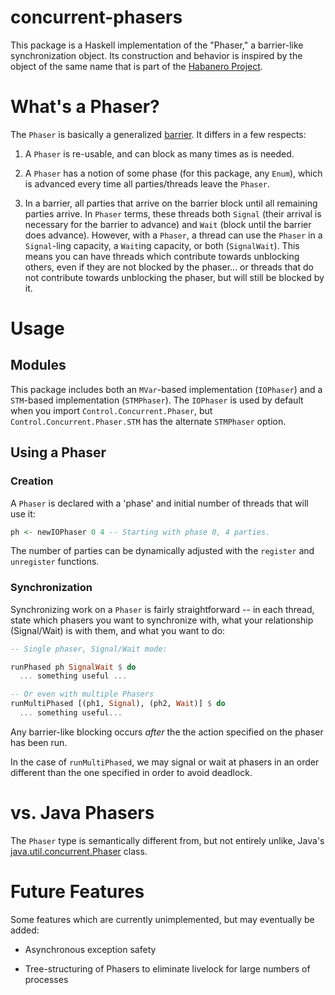 # concurrent-phasers

This package is a Haskell implementation of the "Phaser," a barrier-like 
synchronization object. Its construction and behavior is inspired
by the object of the same name that is part of the 
[Habanero Project](https://habenero.rice.edu).

# What's a Phaser?

The `Phaser` is basically a generalized [barrier](https://en.wikipedia.org/wiki/Barrier_(computer_science)).
It differs in a few respects:

1. A `Phaser` is re-usable, and can block as many times as is needed.

2. A `Phaser` has a notion of some phase (for this package, any `Enum`), which is advanced every time all 
parties/threads leave the `Phaser`.

3. In a barrier, all parties that arrive on the barrier block until all remaining parties arrive. 
In `Phaser` terms, these threads both `Signal` (their arrival is necessary for the barrier to advance) and `Wait` (block until the barrier does advance). However, with a `Phaser`, a thread can use the `Phaser` in a `Signal`-ling
capacity, a `Wait`ing capacity, or both (`SignalWait`). This means you can have threads which contribute towards unblocking
others, even if they are not blocked by the phaser... or threads that do not contribute towards unblocking
the phaser, but will still be blocked by it.

# Usage

## Modules

This package includes both an `MVar`-based implementation (`IOPhaser`) and a `STM`-based implementation (`STMPhaser`). The `IOPhaser` is used by default when you import `Control.Concurrent.Phaser`, but `Control.Concurrent.Phaser.STM` has the alternate `STMPhaser` option.

## Using a Phaser

### Creation

A `Phaser` is declared with a 'phase' and initial number of threads that will use it:
```haskell
ph <- newIOPhaser 0 4 -- Starting with phase 0, 4 parties.
```

The number of parties can be dynamically adjusted with the `register` and `unregister` functions.

### Synchronization

Synchronizing work on a `Phaser` is fairly straightforward -- in each thread, state which phasers
you want to synchronize with, what your relationship (Signal/Wait) is with them, and what you want to do:

```haskell
-- Single phaser, Signal/Wait mode:

runPhased ph SignalWait $ do
  ... something useful ...

-- Or even with multiple Phasers
runMultiPhased [(ph1, Signal), (ph2, Wait)] $ do
  ... something useful...
```

Any barrier-like blocking occurs _after_ the the action specified on the phaser has been run.

In the case of `runMultiPhased`, we may signal or wait at phasers in an order 
different than the one specified in order to avoid deadlock.

# vs. Java Phasers

The `Phaser` type is semantically different from, but not entirely unlike, Java's
[java.util.concurrent.Phaser](https://docs.oracle.com/javase/8/docs/api/java/util/concurrent/Phaser.html) class.


# Future Features

Some features which are currently unimplemented, but may eventually be added:

* Asynchronous exception safety

* Tree-structuring of Phasers to eliminate livelock for large numbers of
processes


